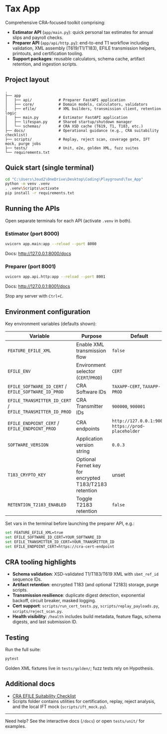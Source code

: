 # Tax App

Comprehensive CRA-focused toolkit comprising:

- **Estimator API** (`app/main.py`): quick personal tax estimates for annual slips and payroll checks.
- **Preparer API** (`app/api/http.py`): end-to-end T1 workflow including validation, XML assembly (T619/T1/T183), EFILE transmission helpers, printouts, and certification tooling.
- **Support packages**: reusable calculators, schema cache, artifact retention, and ingestion scripts.

## Project layout

```
.
├── app
│   ├── api/            # Preparer FastAPI application
│   ├── core/           # Domain models, calculators, validators
│   ├── efile/          # XML builders, transmission client, retention logic
│   ├── main.py         # Estimator FastAPI application
│   ├── lifespan.py     # Shared startup/shutdown manager
│   └── schemas/        # CRA XSD cache (T619, T1, T183, etc.)
├── docs/               # Operational guidance (e.g., CRA suitability checklist)
├── scripts/            # Replay, reject scan, coverage gate, IFT mock, purge jobs
├── tests/              # Unit, e2e, golden XML, fuzz suites
└── requirements.txt
```

## Quick start (single terminal)

```bash
cd "C:\Users\Joud2\OneDrive\Desktop\Coding\Playground\Tax_App"
python -m venv .venv
. .venv\Scripts\activate
pip install -r requirements.txt
```

## Running the APIs

Open separate terminals for each API (activate `.venv` in both).

### Estimator (port 8000)
```bash
uvicorn app.main:app --reload --port 8000
```
Docs: <http://127.0.0.1:8000/docs>

### Preparer (port 8001)
```bash
uvicorn app.api.http:app --reload --port 8001
```
Docs: <http://127.0.0.1:8001/docs>

Stop any server with `Ctrl+C`. 

## Environment configuration

Key environment variables (defaults shown):

| Variable | Purpose | Default |
| --- | --- | --- |
| `FEATURE_EFILE_XML` | Enable XML transmission flow | `false` |
| `EFILE_ENV` | Environment selector (`CERT`/`PROD`) | `CERT` |
| `EFILE_SOFTWARE_ID_CERT` / `EFILE_SOFTWARE_ID_PROD` | CRA Software IDs | `TAXAPP-CERT`, `TAXAPP-PROD` |
| `EFILE_TRANSMITTER_ID_CERT` / `EFILE_TRANSMITTER_ID_PROD` | CRA Transmitter IDs | `900000`, `900001` |
| `EFILE_ENDPOINT_CERT` / `EFILE_ENDPOINT_PROD` | CRA endpoints | `http://127.0.0.1:9000`, `https://prod-placeholder` |
| `SOFTWARE_VERSION` | Application version string | `0.0.3` |
| `T183_CRYPTO_KEY` | Optional Fernet key for encrypted T183/T2183 retention | unset |
| `RETENTION_T2183_ENABLED` | Toggle T2183 retention | `false` |

Set vars in the terminal before launching the preparer API, e.g.:

```bash
set FEATURE_EFILE_XML=true
set EFILE_SOFTWARE_ID_CERT=YOUR_SOFTWARE_ID
set EFILE_TRANSMITTER_ID_CERT=YOUR_TRANSMITTER_ID
set EFILE_ENDPOINT_CERT=https://cra-cert-endpoint
```

## CRA tooling highlights

- **Schema validation**: XSD-validated T1/T183/T619 XML with `sbmt_ref_id` sequence IDs.
- **Artifact retention**: encrypted T183 (and optional T2183) storage, purge scripts.
- **Transmission resilience**: duplicate digest detection, exponential backoff, circuit breaker, masked logging.
- **Cert support**: `scripts/run_cert_tests.py`, `scripts/replay_payloads.py`, `scripts/reject_scan.py`.
- **Health visibility**: `/health` includes build metadata, feature flags, schema digests, and last submission ID.

## Testing

Run the full suite:

```bash
pytest
```

Golden XML fixtures live in `tests/golden/`; fuzz tests rely on Hypothesis.

## Additional docs

- [CRA EFILE Suitability Checklist](docs/efile_suitability.md)
- Scripts folder contains utilities for certification, replay, reject analysis, and the local IFT mock (`scripts/ift_mock.py`).

---

Need help? See the interactive docs (`/docs`) or open `tests/unit/` for examples.
